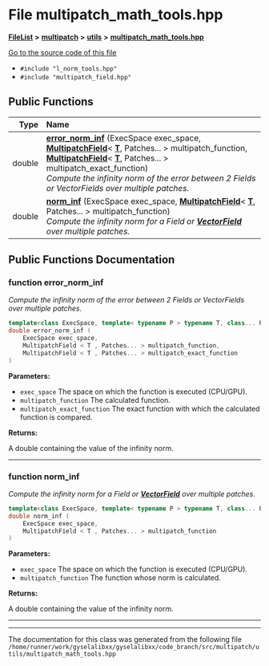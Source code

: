 

# File multipatch\_math\_tools.hpp



[**FileList**](files.md) **>** [**multipatch**](dir_7740c6927b2da0a836b00bedb040a06d.md) **>** [**utils**](dir_573def5310cd01d120c251a7885d602c.md) **>** [**multipatch\_math\_tools.hpp**](multipatch__math__tools_8hpp.md)

[Go to the source code of this file](multipatch__math__tools_8hpp_source.md)



* `#include "l_norm_tools.hpp"`
* `#include "multipatch_field.hpp"`





































## Public Functions

| Type | Name |
| ---: | :--- |
|  double | [**error\_norm\_inf**](#function-error_norm_inf) (ExecSpace exec\_space, [**MultipatchField**](classMultipatchField.md)&lt; [**T**](structT.md), Patches... &gt; multipatch\_function, [**MultipatchField**](classMultipatchField.md)&lt; [**T**](structT.md), Patches... &gt; multipatch\_exact\_function) <br>_Compute the infinity norm of the error between 2 Fields or VectorFields over multiple patches._  |
|  double | [**norm\_inf**](#function-norm_inf) (ExecSpace exec\_space, [**MultipatchField**](classMultipatchField.md)&lt; [**T**](structT.md), Patches... &gt; multipatch\_function) <br>_Compute the infinity norm for a Field or_ [_**VectorField**_](classVectorField.md) _over multiple patches._ |




























## Public Functions Documentation




### function error\_norm\_inf 

_Compute the infinity norm of the error between 2 Fields or VectorFields over multiple patches._ 
```C++
template<class ExecSpace, template< typename P > typename T, class... Patches>
double error_norm_inf (
    ExecSpace exec_space,
    MultipatchField < T , Patches... > multipatch_function,
    MultipatchField < T , Patches... > multipatch_exact_function
) 
```





**Parameters:**


* `exec_space` The space on which the function is executed (CPU/GPU). 
* `multipatch_function` The calculated function. 
* `multipatch_exact_function` The exact function with which the calculated function is compared. 



**Returns:**

A double containing the value of the infinity norm. 





        

<hr>



### function norm\_inf 

_Compute the infinity norm for a Field or_ [_**VectorField**_](classVectorField.md) _over multiple patches._
```C++
template<class ExecSpace, template< typename P > typename T, class... Patches>
double norm_inf (
    ExecSpace exec_space,
    MultipatchField < T , Patches... > multipatch_function
) 
```





**Parameters:**


* `exec_space` The space on which the function is executed (CPU/GPU). 
* `multipatch_function` The function whose norm is calculated. 



**Returns:**

A double containing the value of the infinity norm. 





        

<hr>

------------------------------
The documentation for this class was generated from the following file `/home/runner/work/gyselalibxx/gyselalibxx/code_branch/src/multipatch/utils/multipatch_math_tools.hpp`

